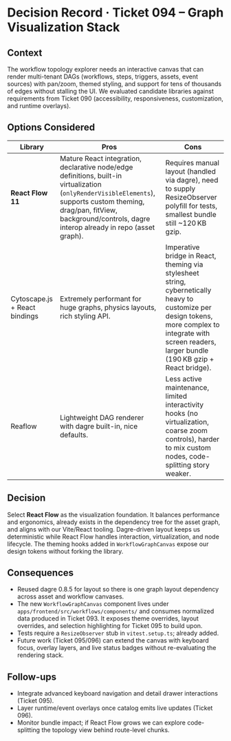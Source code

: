 # Decision Record · Ticket 094 – Graph Visualization Stack

## Context
The workflow topology explorer needs an interactive canvas that can render multi-tenant DAGs (workflows, steps, triggers, assets, event sources) with pan/zoom, themed styling, and support for tens of thousands of edges without stalling the UI. We evaluated candidate libraries against requirements from Ticket 090 (accessibility, responsiveness, customization, and runtime overlays).

## Options Considered

| Library | Pros | Cons |
| --- | --- | --- |
| **React Flow 11** | Mature React integration, declarative node/edge definitions, built-in virtualization (`onlyRenderVisibleElements`), supports custom theming, drag/pan, fitView, background/controls, dagre interop already in repo (asset graph). | Requires manual layout (handled via dagre), need to supply ResizeObserver polyfill for tests, smallest bundle still ~120 KB gzip. |
| Cytoscape.js + React bindings | Extremely performant for huge graphs, physics layouts, rich styling API. | Imperative bridge in React, theming via stylesheet string, cybernetically heavy to customize per design tokens, more complex to integrate with screen readers, larger bundle (190 KB gzip + React bridge). |
| Reaflow | Lightweight DAG renderer with dagre built-in, nice defaults. | Less active maintenance, limited interactivity hooks (no virtualization, coarse zoom controls), harder to mix custom nodes, code-splitting story weaker. |

## Decision
Select **React Flow** as the visualization foundation. It balances performance and ergonomics, already exists in the dependency tree for the asset graph, and aligns with our Vite/React tooling. Dagre-driven layout keeps us deterministic while React Flow handles interaction, virtualization, and node lifecycle. The theming hooks added in `WorkflowGraphCanvas` expose our design tokens without forking the library.

## Consequences
- Reused dagre 0.8.5 for layout so there is one graph layout dependency across asset and workflow canvases.
- The new `WorkflowGraphCanvas` component lives under `apps/frontend/src/workflows/components/` and consumes normalized data produced in Ticket 093. It exposes theme overrides, layout overrides, and selection highlighting for Ticket 095 to build upon.
- Tests require a `ResizeObserver` stub in `vitest.setup.ts`; already added.
- Future work (Ticket 095/096) can extend the canvas with keyboard focus, overlay layers, and live status badges without re-evaluating the rendering stack.

## Follow-ups
- Integrate advanced keyboard navigation and detail drawer interactions (Ticket 095).
- Layer runtime/event overlays once catalog emits live updates (Ticket 096).
- Monitor bundle impact; if React Flow grows we can explore code-splitting the topology view behind route-level chunks.
